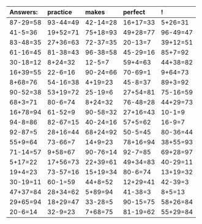 | Answers: | practice | makes | perfect | ! |
| :--- | :--- | :--- | :--- | :--- |
| 87-29=58 | 93-44=49 | 42-14=28 | 16+17=33 | 5+26=31 | 
| 41-5=36 | 19+52=71 | 75+18=93 | 49+28=77 | 96-49=47 | 
| 83-48=35 | 27+36=63 | 72-37=35 | 20-13=7 | 39+12=51 | 
| 61-16=45 | 81-38=43 | 96-38=58 | 45-29=16 | 85+7=92 | 
| 30-18=12 | 8+24=32 | 12-5=7 | 59+4=63 | 44+38=82 | 
| 16+39=55 | 22-6=16 | 90-24=66 | 70-69=1 | 9+64=73 | 
| 8+68=76 | 54-16=38 | 4+19=23 | 45-8=37 | 89+3=92 | 
| 90-52=38 | 53+19=72 | 25-19=6 | 27+54=81 | 75-16=59 | 
| 68+3=71 | 80-6=74 | 8+24=32 | 76-48=28 | 44+29=73 | 
| 16+78=94 | 61-52=9 | 90-58=32 | 27+16=43 | 10-1=9 | 
| 94-8=86 | 82-67=15 | 40-24=16 | 57+5=62 | 16-9=7 | 
| 92-87=5 | 28+16=44 | 68+24=92 | 50-5=45 | 80-36=44 | 
| 55+9=64 | 73-66=7 | 14+9=23 | 78+16=94 | 38+55=93 | 
| 71-14=57 | 9+58=67 | 90-76=14 | 92-7=85 | 69+28=97 | 
| 5+17=22 | 17+56=73 | 22+39=61 | 49+34=83 | 40-29=11 | 
| 19+4=23 | 73-57=16 | 15+19=34 | 80-6=74 | 13+19=32 | 
| 30-19=11 | 60-1=59 | 44+8=52 | 12+29=41 | 42-39=3 | 
| 47+37=84 | 28+34=62 | 5+89=94 | 41-38=3 | 8+5=13 | 
| 29+65=94 | 18+29=47 | 33-28=5 | 90-15=75 | 58+26=84 | 
| 20-6=14 | 32-9=23 | 7+68=75 | 81-19=62 | 55+29=84 | 
